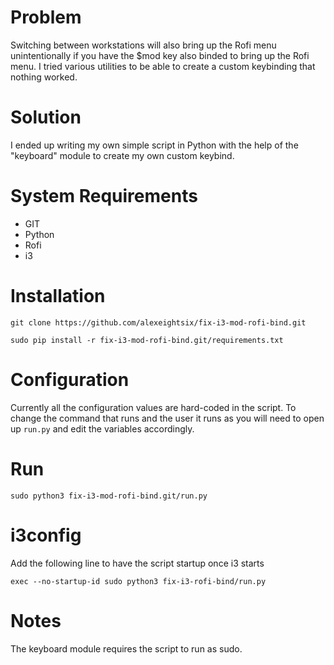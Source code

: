 # Problem
Switching between workstations will also bring up the Rofi menu unintentionally if you have the $mod key also binded to bring up the Rofi menu. I tried various utilities to be able to create a custom keybinding that nothing worked.

# Solution
I ended up writing my own simple script in Python with the help of the "keyboard" module to create my own custom keybind.
# System Requirements
- GIT
- Python
- Rofi
- i3
# Installation
`git clone https://github.com/alexeightsix/fix-i3-mod-rofi-bind.git` 

`sudo pip install -r fix-i3-mod-rofi-bind.git/requirements.txt`

# Configuration
Currently all the configuration values are hard-coded in the script. To change the command that runs and the user it runs as 
you will need to open up `run.py` and edit the variables accordingly. 
# Run
`sudo python3 fix-i3-mod-rofi-bind.git/run.py`

# i3config
Add the following line to have the script startup once i3 starts

`exec --no-startup-id sudo python3 fix-i3-rofi-bind/run.py`

# Notes
The keyboard module requires the script to run as sudo.

